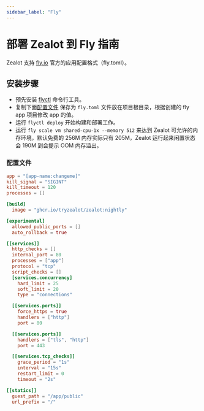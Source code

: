 ```yaml
---
sidebar_label: "Fly"
---
```


# 部署 Zealot 到 Fly 指南


Zealot 支持 [fly.io](https://fly.io) 官方的应用配置格式（fly.toml）。

## 安装步骤

- 预先安装 [flyctl](https://fly.io/docs/flyctl/) 命令行工具。
- 复制下面[配置文件](#app-configuration) 保存为 `fly.toml` 文件放在项目根目录，根据创建的 fly app 项目修改 app 的值。
- 运行 `flyctl deploy` 开始构建和部署工作。
- 运行 `fly scale vm shared-cpu-1x --memory 512` 来达到 Zealot 可允许的内存环境，默认免费的 256M 内存实际只有 205M，Zealot 运行起来闲置状态会 190M 到会提示 OOM 内存溢出。

### 配置文件

```toml
app = "[app-name:changeme]"
kill_signal = "SIGINT"
kill_timeout = 120
processes = []

[build]
  image = "ghcr.io/tryzealot/zealot:nightly"

[experimental]
  allowed_public_ports = []
  auto_rollback = true

[[services]]
  http_checks = []
  internal_port = 80
  processes = ["app"]
  protocol = "tcp"
  script_checks = []
  [services.concurrency]
    hard_limit = 25
    soft_limit = 20
    type = "connections"

  [[services.ports]]
    force_https = true
    handlers = ["http"]
    port = 80

  [[services.ports]]
    handlers = ["tls", "http"]
    port = 443

  [[services.tcp_checks]]
    grace_period = "1s"
    interval = "15s"
    restart_limit = 0
    timeout = "2s"

[[statics]]
  guest_path = "/app/public"
  url_prefix = "/"
```
